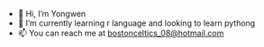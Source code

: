 - 👋 Hi, I’m Yongwen
- 🌱 I’m currently learning r language and looking to learn pythong
- 📫 You can reach me at bostonceltics_08@hotmail.com

<!---
NYW-92/NYW-92 is a ✨ special ✨ repository because its `README.md` (this file) appears on your GitHub profile.
You can click the Preview link to take a look at your changes.
--->
